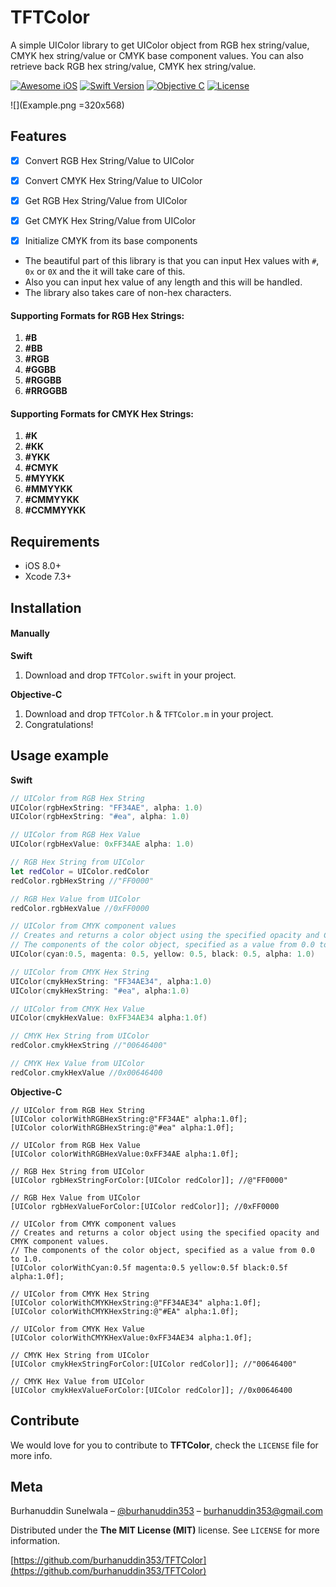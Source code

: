 # TFTColor
A simple UIColor library to get UIColor object from RGB hex string/value, CMYK hex string/value or CMYK base component values. 
You can also retrieve back RGB hex string/value, CMYK hex string/value.

[![Awesome iOS][awesome-ios-image]][awesome-ios-url]
[![Swift Version][swift-image]][swift-url]
[![Objective C][objc-image]][objc-url]
[![License][license-image]][license-url]

![](Example.png =320x568)

## Features

- [x] Convert RGB Hex String/Value to UIColor
- [x] Convert CMYK Hex String/Value to UIColor
- [x] Get RGB Hex String/Value from UIColor
- [x] Get CMYK Hex String/Value from UIColor
- [x] Initialize CMYK from its base components


* The beautiful part of this library is that you can input Hex values with `#`, `0x` or `0X` and the it will take care of this.
* Also you can input hex value of any length and this will be handled.
* The library also takes care of non-hex characters.

#### Supporting Formats for RGB Hex Strings:
1. **#B**
2. **#BB**
3. **#RGB**
4. **#GGBB**
5. **#RGGBB**
6. **#RRGGBB** 

#### Supporting Formats for CMYK Hex Strings:
1. **#K**
2. **#KK**
3. **#YKK**
4. **#CMYK**
5. **#MYYKK**
6. **#MMYYKK**
7. **#CMMYYKK**
8. **#CCMMYYKK**

## Requirements

- iOS 8.0+
- Xcode 7.3+

## Installation

#### Manually
**Swift**

1. Download and drop ```TFTColor.swift``` in your project.  

**Objective-C**

1. Download and drop ```TFTColor.h``` & ```TFTColor.m``` in your project. 
2. Congratulations! 


## Usage example
**Swift**

```swift
// UIColor from RGB Hex String
UIColor(rgbHexString: "FF34AE", alpha: 1.0)
UIColor(rgbHexString: "#ea", alpha: 1.0)

// UIColor from RGB Hex Value
UIColor(rgbHexValue: 0xFF34AE alpha: 1.0)

// RGB Hex String from UIColor
let redColor = UIColor.redColor
redColor.rgbHexString //"FF0000"

// RGB Hex Value from UIColor
redColor.rgbHexValue //0xFF0000

// UIColor from CMYK component values 
// Creates and returns a color object using the specified opacity and CMYK component values.
// The components of the color object, specified as a value from 0.0 to 1.0.
UIColor(cyan:0.5, magenta: 0.5, yellow: 0.5, black: 0.5, alpha: 1.0)

// UIColor from CMYK Hex String
UIColor(cmykHexString: "FF34AE34", alpha:1.0)
UIColor(cmykHexString: "#ea", alpha:1.0)

// UIColor from CMYK Hex Value
UIColor(cmykHexValue: 0xFF34AE34 alpha:1.0f)

// CMYK Hex String from UIColor
redColor.cmykHexString //"00646400"

// CMYK Hex Value from UIColor
redColor.cmykHexValue //0x00646400
``` 

**Objective-C**

```objc
// UIColor from RGB Hex String
[UIColor colorWithRGBHexString:@"FF34AE" alpha:1.0f];
[UIColor colorWithRGBHexString:@"#ea" alpha:1.0f];

// UIColor from RGB Hex Value
[UIColor colorWithRGBHexValue:0xFF34AE alpha:1.0f];
 
// RGB Hex String from UIColor
[UIColor rgbHexStringForColor:[UIColor redColor]]; //@"FF0000"
 
// RGB Hex Value from UIColor
[UIColor rgbHexValueForColor:[UIColor redColor]]; //0xFF0000

// UIColor from CMYK component values
// Creates and returns a color object using the specified opacity and CMYK component values.
// The components of the color object, specified as a value from 0.0 to 1.0.
[UIColor colorWithCyan:0.5f magenta:0.5 yellow:0.5f black:0.5f alpha:1.0f];

// UIColor from CMYK Hex String
[UIColor colorWithCMYKHexString:@"FF34AE34" alpha:1.0f];
[UIColor colorWithCMYKHexString:@"#EA" alpha:1.0f]; 

// UIColor from CMYK Hex Value
[UIColor colorWithCMYKHexValue:0xFF34AE34 alpha:1.0f];

// CMYK Hex String from UIColor
[UIColor cmykHexStringForColor:[UIColor redColor]]; //"00646400" 

// CMYK Hex Value from UIColor
[UIColor cmykHexValueForColor:[UIColor redColor]]; //0x00646400
``` 

## Contribute

We would love for you to contribute to **TFTColor**, check the ``LICENSE`` file for more info.

## Meta

Burhanuddin Sunelwala – [@burhanuddin353](https://twitter.com/burhanuddin353) – burhanuddin353@gmail.com

Distributed under the **The MIT License (MIT)** license. See ``LICENSE`` for more information.

[https://github.com/burhanuddin353/TFTColor](https://github.com/burhanuddin353/TFTColor)

[swift-image]: https://img.shields.io/badge/swift-3.0-orange.svg
[swift-url]: https://swift.org/
[objc-image]: https://img.shields.io/badge/Objective-C-purple.svg
[objc-url]: https://developer.apple.com/library/ios/documentation/Cocoa/Conceptual/ProgrammingWithObjectiveC/Introduction/Introduction.html
[license-image]: https://img.shields.io/badge/License-MIT-blue.svg
[license-url]: https://github.com/burhanuddin353/TFTColor/blob/master/LICENSE
[travis-image]: https://img.shields.io/travis/dbader/node-datadog-metrics/master.svg?style=flat-square
[travis-url]: https://travis-ci.org/dbader/node-datadog-metrics
[codebeat-image]: https://codebeat.co/badges/c19b47ea-2f9d-45df-8458-b2d952fe9dad
[codebeat-url]: https://codebeat.co/projects/github-com-vsouza-awesomeios-com
[awesome-ios-image]: https://img.shields.io/badge/Awesome-iOS-blue.svg
[awesome-ios-url]: https://github.com/vsouza/awesome-ios